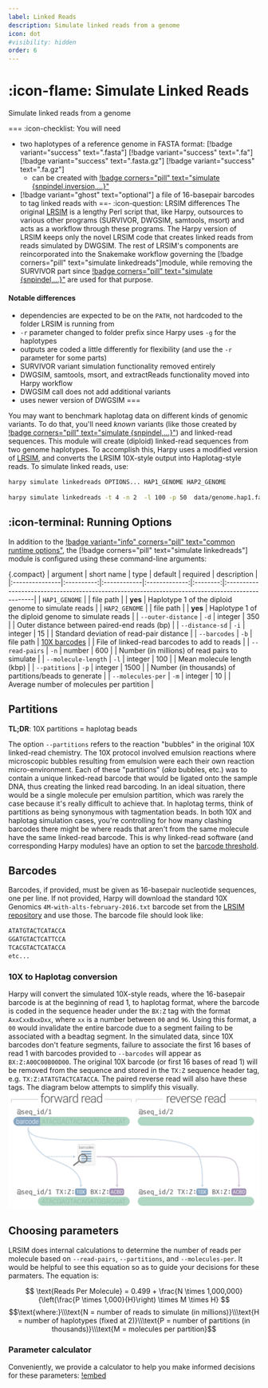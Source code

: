 ```yaml
---
label: Linked Reads
description: Simulate linked reads from a genome
icon: dot
#visibility: hidden
order: 6
---
```


# :icon-flame: Simulate Linked Reads
Simulate linked reads from a genome

===  :icon-checklist: You will need
- two haplotypes of a reference genome in FASTA format: [!badge variant="success" text=".fasta"] [!badge variant="success" text=".fa"] [!badge variant="success" text=".fasta.gz"] [!badge variant="success" text=".fa.gz"]
    - can be created with [!badge corners="pill" text="simulate {snpindel,inversion,...}"](simulate-variants.md)
- [!badge variant="ghost" text="optional"] a file of 16-basepair barcodes to tag linked reads with
==- :icon-question: LRSIM differences
The original [LRSIM](https://github.com/aquaskyline/LRSIM) is a lengthy Perl script that, like Harpy, outsources
to various other programs (SURVIVOR, DWGSIM, samtools, msort) and acts as a workflow through these programs. The Harpy
version of LRSIM keeps only the novel LRSIM code that creates linked reads from reads simulated by DWGSIM. The
rest of LRSIM's components are reincorporated into the Snakemake workflow governing the [!badge corners="pill" text="simulate linkedreads"]module, while removing the SURVIVOR part since [!badge corners="pill" text="simulate {snpindel,...}"](simulate-variants.md) are used for that purpose.
#### Notable differences
- dependencies are expected to be on the `PATH`, not hardcoded to the folder LRSIM is running from
- `-r` parameter changed to folder prefix since Harpy uses `-g` for the haplotypes
- outputs are coded a little differently for flexibility (and use the `-r` parameter for some parts)
- SURVIVOR variant simulation functionality removed entirely
- DWGSIM, samtools, msort, and extractReads functionality moved into Harpy workflow
- DWGSIM call does not add additional variants
- uses newer version of DWGSIM
===

You may want to benchmark haplotag data on different kinds of genomic variants. To
do that, you'll need *known* variants (like those created by  [!badge corners="pill" text="simulate {snpindel,...}"](simulate-variants.md)) and
linked-read sequences. This module will create (diploid) linked-read sequences from two genome haplotypes.
To accomplish this, Harpy uses a modified version of [LRSIM](https://github.com/aquaskyline/LRSIM),
and converts the LRSIM 10X-style output into Haplotag-style reads. To simulate linked reads, use:

```bash usage
harpy simulate linkedreads OPTIONS... HAP1_GENOME HAP2_GENOME
```
```bash example
harpy simulate linkedreads -t 4 -n 2  -l 100 -p 50  data/genome.hap1.fasta data/genome.hap2.fasta
```

## :icon-terminal: Running Options
In addition to the [!badge variant="info" corners="pill" text="common runtime options"](/commonoptions.md), the  [!badge corners="pill" text="simulate linkedreads"] module is configured using these command-line arguments:

{.compact}
| argument       | short name | type        |    default    | required | description                                                                                     |
|:---------------|:----------:|:------------|:-------------:|:--------:|:------------------------------------------------------------------------------------------------|
| `HAP1_GENOME`       |            | file path |       | **yes**  | Haplotype 1 of the diploid genome to simulate reads   |
| `HAP2_GENOME`       |            | file path |       | **yes**  | Haplotype 1 of the diploid genome to simulate reads   |
| `--outer-distance`  |    `-d`    | integer   | 350   |   | Outer distance between paired-end reads (bp)                 |
| `--distance-sd`     |    `-i`    | integer   |  15   |   | Standard deviation of read-pair distance                |
| `--barcodes`        |    `-b`    | file path |  [10X barcodes](https://github.com/aquaskyline/LRSIM/blob/master/4M-with-alts-february-2016.txt)   |        | File of linked-read barcodes to add to reads   |
| `--read-pairs`      |    `-n`    | number    |  600  |   | Number (in millions) of read pairs to simulate       |
| `--molecule-length` |    `-l`    | integer   |  100  |   | Mean molecule length (kbp)                          |
| `--patitions`       |    `-p`    | integer   |  1500 |   | Number (in thousands) of partitions/beads to generate        |
| `--molecules-per`   |    `-m`    | integer   |   10  |   | Average number of molecules per partition           |

## Partitions
**TL;DR**: 10X partitions = haplotag beads

The option `--partitions` refers to the reaction "bubbles" in the original 10X linked-read chemistry. The 10X
protocol involved emulsion reactions where microscopic bubbles resulting from emulsion were each their own
reaction micro-environment. Each of these "partitions" (_aka_ bubbles, etc.) was to contain a unique linked-read
barcode that would be ligated onto the sample DNA, thus creating the linked read barcoding. In an ideal situation,
there would be a single molecule per emulsion partition, which was rarely the case because it's really
difficult to achieve that. In haplotag terms, think of partitions as being synonymous with tagmentation beads. In
both 10X and haplotag simulation cases, you're controlling for how many clashing barcodes there might be where
reads that aren't from the same molecule have the same linked-read barcode. This is why linked-read software (and
corresponding Harpy modules) have an option to set the [barcode threshold](../../haplotagdata.md/#barcode-thresholds). 

## Barcodes
Barcodes, if provided, must be given as 16-basepair nucleotide sequences, one per line. If not provided,
Harpy will download the standard 10X Genomics `4M-with-alts-february-2016.txt` barcode set from the [LRSIM
repository](https://github.com/aquaskyline/LRSIM/blob/master/4M-with-alts-february-2016.txt) and use those. The barcode file should look like:
``` input.barcodes.txt
ATATGTACTCATACCA
GGATGTACTCATTCCA
TCACGTACTCATACCA
etc...
```
### 10X to Haplotag conversion
Harpy will convert the simulated 10X-style reads, where the 16-basepair barcode is at the beginning of read 1,
to haplotag format, where the barcode is coded in the sequence header under the `BX:Z` tag with the format
`AxxCxxBxxDxx`, where `xx` is a number between `00` and `96`. Using this format, a `00` would invalidate the
entire barcode due to a segment failing to be associated with a beadtag segment. In the simulated data, since
10X barcodes don't feature segments, failure to associate the first 16 bases of read 1 with barcodes provided
to `--barcodes` will appear as `BX:Z:A00C00B00D00`. The original 10X barcode (or first 16 bases of read 1)
will be removed from the sequence and stored in the `TX:Z` sequence header tag, e.g. `TX:Z:ATATGTACTCATACCA`.
The paired reverse read will also have these tags. The diagram below attempts to simplify this visually.
![10X linked read barcode conversion into AxxCxxBxxDxx haplotag barcode format](/static/lr_conversion.png)

## Choosing parameters
LRSIM does internal calculations to determine the number of reads per molecule based on `--read-pairs`,
`--partitions`, and `--molecules-per`. It would be helpful to see this equation so as to guide your
decisions for these parmaters. The equation is:

$$
\text{Reads Per Molecule} = 0.499 + \frac{N \times 1,000,000}{\left(\frac{P \times 1,000}{H}\right) \times M \times H}
$$
$$\text{where:}\\\text{N = number of reads to simulate (in millions)}\\\text{H = number of haplotypes (fixed at 2)}\\\text{P = number of partitions (in thousands)}\\\text{M = molecules per partition}$$

### Parameter calculator
Conveniently, we provide a calculator to help you make informed decisions for these parameters:
[!embed](https://app.calconic.com/api/embed/calculator/662146310482ea001e7acea2)